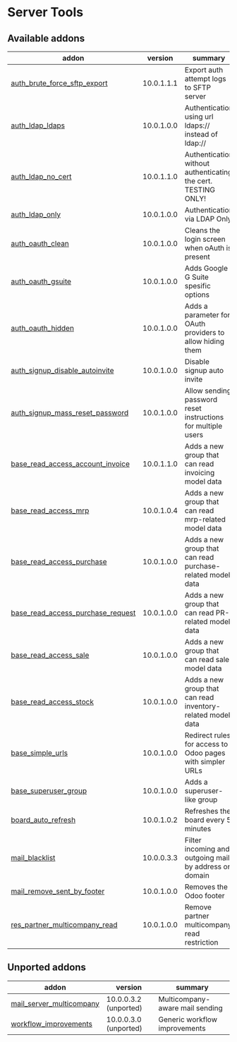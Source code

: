 Server Tools
============

[//]: # (addons)

Available addons
----------------
addon | version | summary
--- | --- | ---
[auth_brute_force_sftp_export](auth_brute_force_sftp_export/) | 10.0.1.1.1 | Export auth attempt logs to SFTP server
[auth_ldap_ldaps](auth_ldap_ldaps/) | 10.0.1.0.0 | Authentication using url ldaps:// instead of ldap://
[auth_ldap_no_cert](auth_ldap_no_cert/) | 10.0.1.1.0 | Authentication without authenticating the cert. TESTING ONLY!
[auth_ldap_only](auth_ldap_only/) | 10.0.1.0.0 | Authentication via LDAP Only
[auth_oauth_clean](auth_oauth_clean/) | 10.0.1.0.0 | Cleans the login screen when oAuth is present
[auth_oauth_gsuite](auth_oauth_gsuite/) | 10.0.1.0.0 | Adds Google G Suite spesific options
[auth_oauth_hidden](auth_oauth_hidden/) | 10.0.1.0.0 | Adds a parameter for OAuth providers to allow hiding them
[auth_signup_disable_autoinvite](auth_signup_disable_autoinvite/) | 10.0.1.0.0 | Disable signup auto invite
[auth_signup_mass_reset_password](auth_signup_mass_reset_password/) | 10.0.1.0.0 | Allow sending password reset instructions for multiple users
[base_read_access_account_invoice](base_read_access_account_invoice/) | 10.0.1.1.0 | Adds a new group that can read invoicing model data
[base_read_access_mrp](base_read_access_mrp/) | 10.0.1.0.4 | Adds a new group that can read mrp-related model data
[base_read_access_purchase](base_read_access_purchase/) | 10.0.1.0.0 | Adds a new group that can read purchase-related model data
[base_read_access_purchase_request](base_read_access_purchase_request/) | 10.0.1.0.0 | Adds a new group that can read PR-related model data
[base_read_access_sale](base_read_access_sale/) | 10.0.1.0.0 | Adds a new group that can read sales model data
[base_read_access_stock](base_read_access_stock/) | 10.0.1.0.0 | Adds a new group that can read inventory-related model data
[base_simple_urls](base_simple_urls/) | 10.0.1.0.0 | Redirect rules for access to Odoo pages with simpler URLs
[base_superuser_group](base_superuser_group/) | 10.0.1.0.0 | Adds a superuser-like group
[board_auto_refresh](board_auto_refresh/) | 10.0.1.0.2 | Refreshes the board every 5 minutes
[mail_blacklist](mail_blacklist/) | 10.0.0.3.3 | Filter incoming and outgoing mail by address or domain
[mail_remove_sent_by_footer](mail_remove_sent_by_footer/) | 10.0.1.0.0 | Removes the Odoo footer
[res_partner_multicompany_read](res_partner_multicompany_read/) | 10.0.1.0.0 | Remove partner multicompany read restriction


Unported addons
---------------
addon | version | summary
--- | --- | ---
[mail_server_multicompany](mail_server_multicompany/) | 10.0.0.3.2 (unported) | Multicompany-aware mail sending
[workflow_improvements](workflow_improvements/) | 10.0.0.3.0 (unported) | Generic workflow improvements

[//]: # (end addons)
